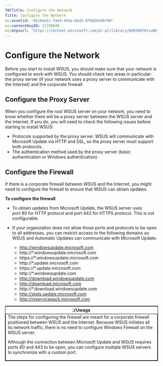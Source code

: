 ```yaml
---
TOCTitle: Configure the Network
Title: Configure the Network
ms:assetid: '92cbee1c-7ae4-442e-bed2-879d2b54bf89'
ms:contentKeyID: 21798640
ms:mtpsurl: 'https://technet.microsoft.com/pl-pl/library/Dd939870(v=WS.10)'
---
```


Configure the Network
=====================

Before you start to install WSUS, you should make sure that your network is configured to work with WSUS. You should check two areas in particular: the proxy server (if your network uses a proxy server to communicate with the Internet) and the corporate firewall

Configure the Proxy Server
--------------------------

When you configure the root WSUS server on your network, you need to know whether there will be a proxy server between the WSUS server and the Internet. If you do, you will need to check the following issues before starting to install WSUS:

-   Protocols supported by the proxy server. WSUS will communicate with Microsoft Update via HTTP and SSL, so the proxy server must support both protocols.
-   The authentication method used by the proxy server (basic authentication or Windows authentication).

Configure the Firewall
----------------------

If there is a corporate firewall between WSUS and the Internet, you might need to configure the firewall to ensure that WSUS can obtain updates.

**To configure the firewall**
-   To obtain updates from Microsoft Update, the WSUS server uses port 80 for HTTP protocol and port 443 for HTTPS protocol. This is not configurable.

-   If your organization does not allow those ports and protocols to be open to all addresses, you can restrict access to the following domains so WSUS and Automatic Updates can communicate with Microsoft Update:

    -   http://windowsupdate.microsoft.com
    -   http://\*.windowsupdate.microsoft.com
    -   https://\*.windowsupdate.microsoft.com
    -   http://\*.update.microsoft.com
    -   https://\*.update.microsoft.com
    -   http://\*.windowsupdate.com
    -   http://download.windowsupdate.com
    -   http://download.microsoft.com
    -   http://\*.download.windowsupdate.com
    -   http://stats.update.microsoft.com
    -   http://ntservicepack.microsoft.com

 
<table style="border:1px solid black;">
<colgroup>
<col width="100%" />
</colgroup>
<thead>
<tr class="header">
<th><img src="images/Dd939870.note(WS.10).gif" />Uwaga</th>
</tr>
</thead>
<tbody>
<tr class="odd">
<td style="border:1px solid black;">The steps for configuring the firewall are meant for a corporate firewall positioned between WSUS and the Internet. Because WSUS initiates all its network traffic, there is no need to configure Windows Firewall on the WSUS server.

Although the connection between Microsoft Update and WSUS requires ports 80 and 443 to be open, you can configure multiple WSUS servers to synchronize with a custom port.
</td>
</tr>
</tbody>
</table>
